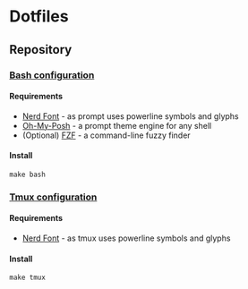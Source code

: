 # Dotfiles

## Repository

### [Bash configuration](bash)

#### Requirements
- [Nerd Font](https://www.nerdfonts.com/) - as prompt uses powerline symbols and glyphs 
- [Oh-My-Posh](https://ohmyposh.dev/) - a prompt theme engine for any shell
- (Optional) [FZF](https://github.com/junegunn/fzf) - a command-line fuzzy finder 

#### Install
```
make bash
```

### [Tmux configuration](tmux)

#### Requirements
- [Nerd Font](https://www.nerdfonts.com/) - as tmux uses powerline symbols and glyphs

#### Install
```
make tmux
```
